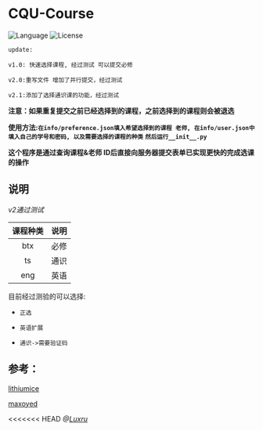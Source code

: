 # CQU-Course
![Language](https://img.shields.io/badge/Language-Python3-red.svg) ![License](https://img.shields.io/badge/License-GPL--3.0-yellow.svg)

` update: `

```CQU 教务处
v1.0: 快速选择课程, 经过测试 可以提交必修

v2.0:重写文件 增加了并行提交，经过测试

v2.1:添加了选择通识课的功能，经过测试
```
**注意：如果重复提交之前已经选择到的课程，之前选择到的课程则会被退选**

**使用方法:`在info/preference.json填入希望选择到的课程 老师, 在info/user.json中填入自己的学号和密码, 以及需要选择的课程的种类`**
            **`然后运行__init__.py`**

**这个程序是通过查询课程&老师 ID后直接向服务器提交表单已实现更快的完成选课的操作**

## 说明
*v2通过测试*

|课程种类|说明
|:---:|:---:
| btx|必修
| ts |通识
| eng| 英语

目前经过测验的可以选择:

- `正选`

- `英语扩展`

- `通识->需要验证码`

## 参考：

[lithiumice](https://github.com/lithiumice/jwc_cqu)

[maxoyed](https://github.com/maxoyed/cqu_jwc)

<<<<<<< HEAD
*@[Luxru](http://luxru.top)*
